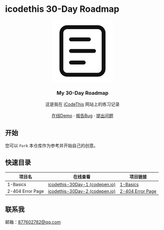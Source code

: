 # icodethis 30-Day Roadmap

<p align="center">
  <a href="https://github.com/LY220214/icodethis-roadmap-30">
	<img src="images/icon.png"/>
  </a>


  <h3 align="center">My 30-Day Roadmap</h3>
  <p align="center">
    这是我在 <a href="https://icodethis.com/yangsf">iCodeThis</a> 网站上的练习记录
    <br />
    <br />
    <a href="https://codepen.io/LY220214">在线Demo</a>
    ·
    <a href="https://github.com/LY220214/icodethis-roadmap-30/issues">报告Bug</a>
    ·
    <a href="https://github.com/LY220214/icodethis-roadmap-30/issues">提出问题</a>
  </p>



## 开始

您可以 `Fork` 本仓库作为参考并开始自己的创意。



## 快速目录

| 项目名           | 在线查看                                                     | 项目链接                                 |
| ---------------- | ------------------------------------------------------------ | ---------------------------------------- |
| 1-Basics         | [icodethis-30Day-1 (codepen.io)](https://codepen.io/LY220214/full/jOoOpMw) | [1-Basics](1-Basics)                     |
| 2-404 Error Page | [icodethis-30Day-2 (codepen.io)](https://codepen.io/LY220214/full/wvbvxoo) | [2-404 Error Page](2-404%20Error%20Page) |



## 联系我

邮箱：877602782@qq.com